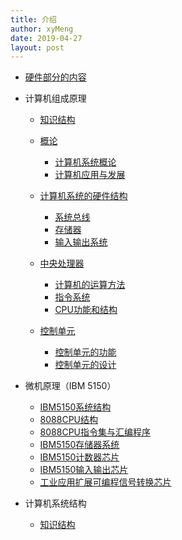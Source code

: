 ```yaml
---
title: 介绍
author: xyMeng
date: 2019-04-27
layout: post
---
```


- [硬件部分的内容](README.md)

- 计算机组成原理
    - [知识结构](./1/0.md)
    - [概论]()
        - [计算机系统概论](./1/1.md)
        - [计算机应用与发展](./1/2.md)

    - [计算机系统的硬件结构]()
        - [系统总线](./1/3.md)
        - [存储器](./1/4.md)
        - [输入输出系统](./1/5.md)

    - [中央处理器]()
        - [计算机的运算方法](./1/6.md)
        - [指令系统](./1/7.md)
        - [CPU功能和结构](./1/8.md)

    - [控制单元]()
        - [控制单元的功能](./1/9.md)
        - [控制单元的设计](./1/10.md)

- 微机原理（IBM 5150）
    - [IBM5150系统结构](./2/0.md)
    - [8088CPU结构](./2/1.md)
    - [8088CPU指令集与汇编程序](./2/2.md)
    - [IBM5150存储器系统](./2/3.md)
    - [IBM5150计数器芯片](./2/4.md)
    - [IBM5150输入输出芯片](./2/5.md)
    - [工业应用扩展可编程信号转换芯片](./2/6.md)


- 计算机系统结构
    - [知识结构](./3/0.md)
















